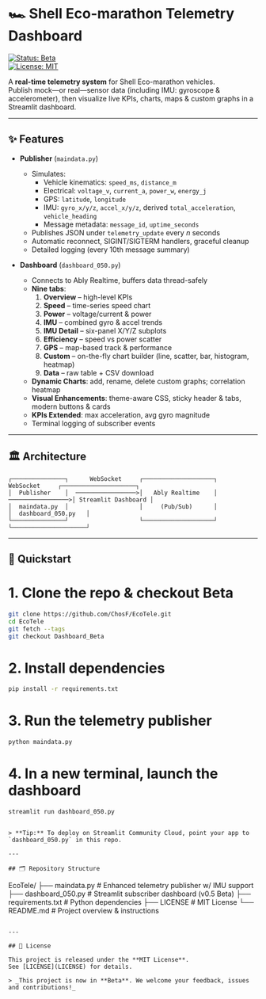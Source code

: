 
# 🏎️ Shell Eco-marathon Telemetry Dashboard

[![Status: Beta](https://img.shields.io/badge/status-beta-blue)](https://github.com/ChosF/EcoTele/releases/tag/Dashboard_Beta)  
[![License: MIT](https://img.shields.io/badge/license-MIT-blue)](LICENSE)

A **real-time telemetry system** for Shell Eco-marathon vehicles.  
Publish mock—or real—sensor data (including IMU: gyroscope & accelerometer), then visualize live KPIs, charts, maps & custom graphs in a Streamlit dashboard.

---

## ✨ Features

- **Publisher** (`maindata.py`)  
  - Simulates:
    - Vehicle kinematics: `speed_ms`, `distance_m`  
    - Electrical: `voltage_v`, `current_a`, `power_w`, `energy_j`  
    - GPS: `latitude`, `longitude`  
    - IMU: `gyro_x/y/z`, `accel_x/y/z`, derived `total_acceleration`, `vehicle_heading`  
    - Message metadata: `message_id`, `uptime_seconds`  
  - Publishes JSON under `telemetry_update` every _n_ seconds  
  - Automatic reconnect, SIGINT/SIGTERM handlers, graceful cleanup  
  - Detailed logging (every 10th message summary)

- **Dashboard** (`dashboard_050.py`)  
  - Connects to Ably Realtime, buffers data thread-safely  
  - **Nine tabs**:
    1. **Overview** – high-level KPIs  
    2. **Speed** – time-series speed chart  
    3. **Power** – voltage/current & power  
    4. **IMU** – combined gyro & accel trends  
    5. **IMU Detail** – six-panel X/Y/Z subplots  
    6. **Efficiency** – speed vs power scatter  
    7. **GPS** – map-based track & performance  
    8. **Custom** – on-the-fly chart builder (line, scatter, bar, histogram, heatmap)  
    9. **Data** – raw table + CSV download  
  - **Dynamic Charts**: add, rename, delete custom graphs; correlation heatmap  
  - **Visual Enhancements**: theme-aware CSS, sticky header & tabs, modern buttons & cards  
  - **KPIs Extended**: max acceleration, avg gyro magnitude  
  - Terminal logging of subscriber events  

---

## 🏛️ Architecture

```text
┌───────────────┐      WebSocket     ┌────────────────────┐      WebSocket     ┌─────────────────────┐
│  Publisher    │  ─────────────────>│   Ably Realtime    │  ─────────────────>│ Streamlit Dashboard │
│  maindata.py  │                    │     (Pub/Sub)      │                    │  dashboard_050.py   │
└───────────────┘                    └────────────────────┘                    └─────────────────────┘
```

---

## 🚀 Quickstart


# 1. Clone the repo & checkout Beta
```bash
git clone https://github.com/ChosF/EcoTele.git
cd EcoTele
git fetch --tags
git checkout Dashboard_Beta
```
# 2. Install dependencies
```bash
pip install -r requirements.txt
```
# 3. Run the telemetry publisher
```bash
python maindata.py
```
# 4. In a new terminal, launch the dashboard
```bash
streamlit run dashboard_050.py
```
```

> **Tip:** To deploy on Streamlit Community Cloud, point your app to `dashboard_050.py` in this repo.

---

## 🗂️ Repository Structure

```
EcoTele/
├── maindata.py            # Enhanced telemetry publisher w/ IMU support
├── dashboard_050.py       # Streamlit subscriber dashboard (v0.5 Beta)
├── requirements.txt       # Python dependencies
├── LICENSE                # MIT License
└── README.md              # Project overview & instructions
```

---

## 📄 License

This project is released under the **MIT License**.  
See [LICENSE](LICENSE) for details.

> _This project is now in **Beta**. We welcome your feedback, issues and contributions!_  
```
